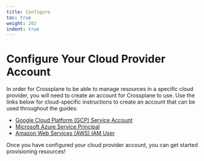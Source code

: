 ```yaml
---
title: Configure
toc: true
weight: 202
indent: true
---
```


# Configure Your Cloud Provider Account

In order for Crossplane to be able to manage resources in a specific cloud
provider, you will need to create an account for Crossplane to use. Use the
links below for cloud-specific instructions to create an account that can be
used throughout the guides:

* [Google Cloud Platform (GCP) Service Account]
* [Microsoft Azure Service Principal]
* [Amazon Web Services (AWS) IAM User]

Once you have configured your cloud provider account, you can get started
provisioning resources!

<!-- Named Links -->

[Google Cloud Platform (GCP) Service Account]: ../cloud-providers/gcp/gcp-provider.md
[Microsoft Azure Service Principal]: ../cloud-providers/azure/azure-provider.md
[Amazon Web Services (AWS) IAM User]: ../cloud-providers/aws/aws-provider.md
